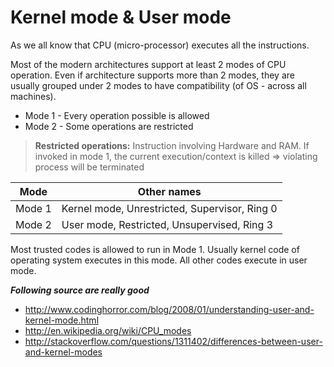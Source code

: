 Kernel mode & User mode
========================

As we all know that CPU (micro-processor) executes all the instructions.

Most of the modern architectures support at least 2 modes of CPU operation. Even if architecture supports more than 2 modes, they are usually grouped under 2 modes to have compatibility (of OS - across all machines).

* Mode 1 - Every operation possible is allowed
* Mode 2 - Some operations are restricted 

> **Restricted operations:** Instruction involving Hardware and RAM. If invoked in mode 1, the current execution/context is killed => violating process will be terminated


|Mode | Other names|
|-----|------------|
|Mode 1 | Kernel mode, Unrestricted, Supervisor, Ring 0|
|Mode 2 | User mode, Restricted, Unsupervised, Ring 3|

Most trusted codes is allowed to run in Mode 1. Usually kernel code of operating system executes in this mode.
All other codes execute in user mode.


***Following source are really good***
* http://www.codinghorror.com/blog/2008/01/understanding-user-and-kernel-mode.html
* http://en.wikipedia.org/wiki/CPU_modes
* http://stackoverflow.com/questions/1311402/differences-between-user-and-kernel-modes

